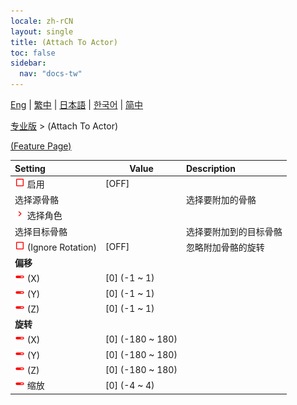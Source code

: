 ```yaml
---
locale: zh-rCN
layout: single
title: (Attach To Actor)
toc: false
sidebar:
  nav: "docs-tw"
---
```

[Eng](/dancexr/menu/2025.4/actor/attach_to_actor) | [繁中](/tw/dancexr/menu/2025.4/actor/attach_to_actor) | [日本語](/jp/dancexr/menu/2025.4/actor/attach_to_actor) | [한국어](/kr/dancexr/menu/2025.4/actor/attach_to_actor) | [简中](/zh/dancexr/menu/2025.4/actor/attach_to_actor)

[专业版](../menu#专业版) > (Attach To Actor)



[(Feature Page)](/zh/dancexr/features/attach_to_actor)

| Setting | Value | Description |
| :--- | --- | :--- |
| <img src="/images/icon/ic_check_off.png" alt="check off icon"/> 启用</nobr>| [OFF] | 
|  选择源骨骼</nobr>|| 选择要附加的骨骼
| <img src="/images/icon/ic_chevron.png" alt="chevron icon"/> 选择角色</nobr>|  |  |
|  选择目标骨骼</nobr>|| 选择要附加到的目标骨骼
| <img src="/images/icon/ic_check_off.png" alt="check off icon"/> (Ignore Rotation)</nobr>| [OFF] | 忽略附加骨骼的旋转
|  <b>偏移</b></nobr>|| 
| <img src="/images/icon/ic_slider.png" alt="slider icon"/> (X)</nobr>| [0] (-1 ~ 1) | 
| <img src="/images/icon/ic_slider.png" alt="slider icon"/> (Y)</nobr>| [0] (-1 ~ 1) | 
| <img src="/images/icon/ic_slider.png" alt="slider icon"/> (Z)</nobr>| [0] (-1 ~ 1) | 
|  <b>旋转</b></nobr>|| 
| <img src="/images/icon/ic_slider.png" alt="slider icon"/> (X)</nobr>| [0] (-180 ~ 180) | 
| <img src="/images/icon/ic_slider.png" alt="slider icon"/> (Y)</nobr>| [0] (-180 ~ 180) | 
| <img src="/images/icon/ic_slider.png" alt="slider icon"/> (Z)</nobr>| [0] (-180 ~ 180) | 
| <img src="/images/icon/ic_slider.png" alt="slider icon"/> 缩放</nobr>| [0] (-4 ~ 4) | 
